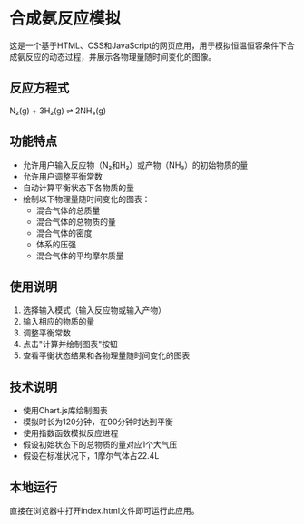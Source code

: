 # 合成氨反应模拟

这是一个基于HTML、CSS和JavaScript的网页应用，用于模拟恒温恒容条件下合成氨反应的动态过程，并展示各物理量随时间变化的图像。

## 反应方程式

N₂(g) + 3H₂(g) ⇌ 2NH₃(g)

## 功能特点

- 允许用户输入反应物（N₂和H₂）或产物（NH₃）的初始物质的量
- 允许用户调整平衡常数
- 自动计算平衡状态下各物质的量
- 绘制以下物理量随时间变化的图表：
  - 混合气体的总质量
  - 混合气体的总物质的量
  - 混合气体的密度
  - 体系的压强
  - 混合气体的平均摩尔质量

## 使用说明

1. 选择输入模式（输入反应物或输入产物）
2. 输入相应的物质的量
3. 调整平衡常数
4. 点击"计算并绘制图表"按钮
5. 查看平衡状态结果和各物理量随时间变化的图表

## 技术说明

- 使用Chart.js库绘制图表
- 模拟时长为120分钟，在90分钟时达到平衡
- 使用指数函数模拟反应进程
- 假设初始状态下的总物质的量对应1个大气压
- 假设在标准状况下，1摩尔气体占22.4L

## 本地运行

直接在浏览器中打开index.html文件即可运行此应用。

